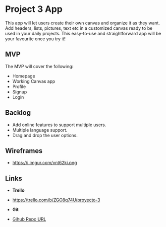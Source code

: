 # Project 3 App
This app will let users create their own canvas and organize it as they want.
Add headers, lists, pictures, text etc in a customized canvas ready to be used in your daily projects.
This easy-to-use and straightforward app will be your favourite once you try it!

## MVP
The MVP will cover the following:

-   Homepage
-   Working Canvas app
-   Profile
-   Signup
-   Login


## Backlog
-  Add online features to support multiple users.
-  Multiple language support.
-  Drag and drop the user options.

## Wireframes
- https://i.imgur.com/vnt62ki.png

## Links
- **Trello**
- https://trello.com/b/ZGO8q74U/proyecto-3

- **Git**

- [Gihub Repo URL](https://github.com/AndreuSCK/project-3/)
